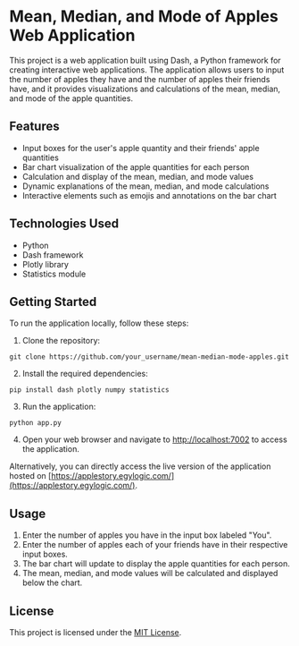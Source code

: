 # Mean, Median, and Mode of Apples Web Application

This project is a web application built using Dash, a Python framework for creating interactive web applications. The application allows users to input the number of apples they have and the number of apples their friends have, and it provides visualizations and calculations of the mean, median, and mode of the apple quantities.

## Features

- Input boxes for the user's apple quantity and their friends' apple quantities
- Bar chart visualization of the apple quantities for each person
- Calculation and display of the mean, median, and mode values
- Dynamic explanations of the mean, median, and mode calculations
- Interactive elements such as emojis and annotations on the bar chart

## Technologies Used

- Python
- Dash framework
- Plotly library
- Statistics module

## Getting Started

To run the application locally, follow these steps:

1. Clone the repository:

```
git clone https://github.com/your_username/mean-median-mode-apples.git
```

2. Install the required dependencies:

```
pip install dash plotly numpy statistics
```

3. Run the application:

```
python app.py
```

4. Open your web browser and navigate to [http://localhost:7002](http://localhost:7002) to access the application.

Alternatively, you can directly access the live version of the application hosted on [https://applestory.egylogic.com/](https://applestory.egylogic.com/).

## Usage

1. Enter the number of apples you have in the input box labeled "You".
2. Enter the number of apples each of your friends have in their respective input boxes.
3. The bar chart will update to display the apple quantities for each person.
4. The mean, median, and mode values will be calculated and displayed below the chart.

## License

This project is licensed under the [MIT License](LICENSE).

